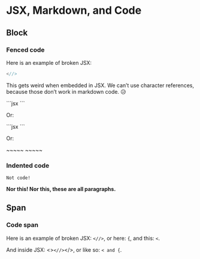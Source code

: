 # JSX, Markdown, and Code

## Block

### Fenced code

Here is an example of broken JSX:

```jsx
<//>
```

This gets weird when embedded in JSX.
We can’t use character references, because those don’t work in markdown code. 😥

<X>
```jsx
<//>
```
</X>

Or:

<X>
  ```jsx
  <//>
  ```
</X>

Or:

<X>
~~~~~
<//>
~~~~~
</X>

### Indented code

    Not code!

<A>
  <B>
    Nor this!
  </B>
</A>

<A>
  <B>
    <C>
      Nor this, these are all paragraphs.
    </C>
  </B>
</A>

## Span

### Code span

Here is an example of broken JSX: ```<//>```, or here: `{`, and this: `` < ``.

And inside JSX: <>`<//>`</>, or like so: <x>`< and {`</x>.

